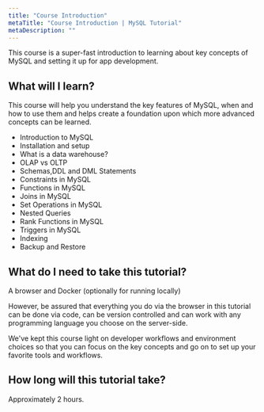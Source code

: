 ```yaml
---
title: "Course Introduction"
metaTitle: "Course Introduction | MySQL Tutorial"
metaDescription: ""
---
```


This course is a super-fast introduction to learning about key concepts of MySQL and setting it up for app development.

## What will I learn?

This course will help you understand the key features of MySQL, when and how to use them and helps create a foundation upon which more advanced concepts can be learned.

- Introduction to MySQL
- Installation and setup
- What is a data warehouse?
- OLAP vs OLTP
- Schemas,DDL and DML Statements
- Constraints in MySQL
- Functions in MySQL
- Joins in MySQL
- Set Operations in MySQL
- Nested Queries
- Rank Functions in MySQL
- Triggers in MySQL
- Indexing
- Backup and Restore

## What do I need to take this tutorial?

A browser and Docker (optionally for running locally)

However, be assured that everything you do via the browser
in this tutorial can be done via code, can be version controlled and
can work with any programming language you choose on the server-side.

We've kept this course light on developer workflows and
environment choices so that you can focus on the key concepts and
go on to set up your favorite tools and workflows.

## How long will this tutorial take?

Approximately 2 hours.
